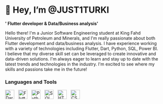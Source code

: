 # 👋 Hey, I’m @JUST1TURKI

**' Flutter developer & Data/Business analysis'**

  Hello there! I'm a Junior Software Engineering student at King Fahd University of Petroleum and Minerals, and I'm really passionate about both Flutter development and      data/business analysis. I have experience working with a variety of technologies including Flutter, Dart, Python, SQL, Power BI. I believe that    my diverse skill set can be leveraged to create innovative and data-driven solutions. I'm always eager to learn and stay up to date with the latest trends and            technologies in the industry. I'm excited to see where my skills and passions take me in the future!

### Languages and Tools
<img align='left' alt="Dart" width="30px" style="padding-right:10px;" src= "https://cdn.jsdelivr.net/gh/devicons/devicon/icons/dart/dart-original.svg"/>
<img align='left' alt="Flutter" width="30px" style="padding-right:10px;" src= "https://cdn.jsdelivr.net/gh/devicons/devicon/icons/flutter/flutter-original.svg"/>
<img align='left' alt="Python" width="30px" style="padding-right:10px;" src="https://cdn.jsdelivr.net/gh/devicons/devicon/icons/python/python-original.svg" />
<img align='left' alt="SQL" width="30px" style="padding-right:10px;" src="https://cdn.jsdelivr.net/gh/devicons/devicon/icons/mysql/mysql-original.svg" />
<img align='left' alt="HTML" width="30px" style="padding-right:10px;" src="https://cdn.jsdelivr.net/gh/devicons/devicon/icons/html5/html5-plain.svg" />
<img align='left' alt="CSS" width="30px" style="padding-right:10px;" src="https://cdn.jsdelivr.net/gh/devicons/devicon/icons/css3/css3-plain.svg" />
